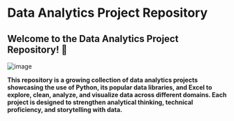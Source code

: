 # Data Analytics Project Repository
## Welcome to the Data Analytics Project Repository! 🚀
![image](https://github.com/user-attachments/assets/d5edfa64-8d3a-4e9c-95ed-5288db08aef7)


**This repository is a growing collection of data analytics projects showcasing the use of Python, its popular data libraries, and Excel to explore, clean, analyze, and visualize data across different domains. Each project is designed to strengthen analytical thinking, technical proficiency, and storytelling with data.**

